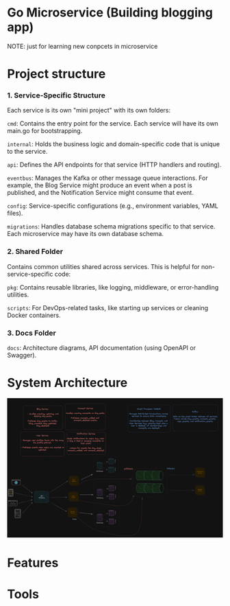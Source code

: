 # Go Microservice (Building blogging app)
NOTE: just for learning new conpcets in microservice

# Project structure 
### 1. Service-Specific Structure
Each service is its own "mini project" with its own folders:

`cmd`: Contains the entry point for the service. Each service will have its own main.go for bootstrapping.

`internal`: Holds the business logic and domain-specific code that is unique to the service.

`api`: Defines the API endpoints for that service (HTTP handlers and routing).

`eventbus`: Manages the Kafka or other message queue interactions. For example, the Blog Service might produce an event when a post is published, and the Notification Service might consume that event.

`config`: Service-specific configurations (e.g., environment variables, YAML files).

`migrations`: Handles database schema migrations specific to that service. Each microservice may have its own database schema.

### 2. Shared Folder
Contains common utilities shared across services. This is helpful for non-service-specific code:

`pkg`: Contains reusable libraries, like logging, middleware, or error-handling utilities.

`scripts`: For DevOps-related tasks, like starting up services or cleaning Docker containers.

### 3. Docs Folder
`docs`: Architecture diagrams, API documentation (using OpenAPI or Swagger).


# System Architecture 
![alt](docs/system_architecture.png)


# Features 


# Tools
